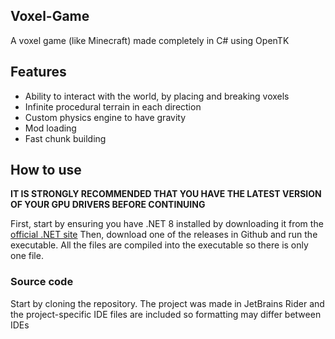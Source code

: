 Voxel-Game
---

A voxel game (like Minecraft) made completely in C# using OpenTK

Features
---

- Ability to interact with the world, by placing and breaking voxels
- Infinite procedural terrain in each direction
- Custom physics engine to have gravity
- Mod loading
- Fast chunk building

How to use
---

**IT IS STRONGLY RECOMMENDED THAT YOU HAVE THE LATEST VERSION OF YOUR GPU DRIVERS BEFORE CONTINUING**

First, start by ensuring you have .NET 8 installed by downloading it from the [official .NET site](https://dotnet.microsoft.com/en-us/download/dotnet/8.0)
Then, download one of the releases in Github and run the executable. All the files are compiled into the executable so there is only one file.

### Source code
Start by cloning the repository.
The project was made in JetBrains Rider and the project-specific IDE files are included so formatting may differ between IDEs
